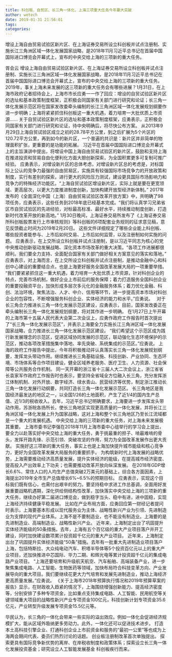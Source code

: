 ```yaml
---
title: 科创板、自贸区、长三角一体化，上海三项重大任务今年要大突破
author: wetech
date: 2019-01-31 21:56:01
tags: 
categories: 
---
```

增设上海自由贸易试验区新片区、在上海证券交易所设立科创板并试点注册制、实施长江三角洲区域一体化发展国家战略，是2018年11月习近平总书记在首届中国国际进口博览会开幕式上，宣布的中央交给上海的三项新的重大任务。
<!-- more -->
胥会云
增设上海自由贸易试验区新片区、在上海证券交易所设立科创板并试点注册制、实施长江三角洲区域一体化发展国家战略，是2018年11月习近平总书记在首届中国国际进口博览会开幕式上，宣布的中央交给上海的三项新的重大任务。
2019年，事关上海未来发展的这三项新的重大任务会有哪些进展？1月31日，在上海市政府记者招待会上，上海市市长应勇一一作了回应：增设的自贸试验区新片区的选址和基本政策制度框架，正积极会同国家有关部门进行研究和论证；长三角一体化发展示范区将在国家发改委牵头编制的长江三角洲区域一体化发展规划纲要作进一步明确；上海将紧紧抓住科创板这一重大机遇，着力培育一大批优质上市资源……
关于自贸试验区新片区的选址和基本政策制度框架，应勇表示，正积极会同国家有关部门进行研究和论证，待中央明确后，将尽快公布方案。
从2013年9月29日上海自贸试验区成立之初的28.78平方公里，到之后扩展为5个片区的120.72平方公里，再到如今的新片区，一个普遍的共识是：新片区并非简单的物理面积扩张，更重要的是功能的拓展。
习近平在首届中国国际进口博览会开幕式上的主旨演讲中提出，将增设中国上海自由贸易试验区的新片区，鼓励和支持上海在推进投资和贸易自由化便利化方面大胆创新探索，为全国积累更多可复制可推广经验。
应勇表示，对增设新片区的总体考虑，对增设新片区总的考虑是，对标国际上公认的竞争力最强的自由贸易区，实施具有较强国际市场竞争力的开放政策和制度，实行有差别的探索，进行更大的风险压力测试，建设更具国际市场影响力和竞争力的特殊经济功能区。“上海自贸试验区增设新片区，实际上就是要在更宽领域、更高层次，以更大力度推进制度创新，加快构建开放型经济新体制。”
2017年发布的《全面深化中国（上海）自由贸易试验区改革开放方案》中，共明确了98项任务，应勇表示，这些任务到2018年底已经基本完成。“我们将认真学习兄弟省区市自贸试验区的先进经验，对标最高标准、最好水平，持续推动制度创新，打造新时代改革开放的新高地。”
1月30日晚间，上海证券交易所发布了《上海证券交易所科创板股票发行上市审核规则》等科创板的6项配套业务规则的征求意见稿，意见反馈截止时间为2019年2月20日。
这些文件详细规定了哪些企业能上科创板、哪些投资者能参与、上市后如何交易、上市后如何监管，以及注册制如何实施的问题。
应勇表示，在上交所设立科创板并试点注册制，是以习近平同志为核心的党中央推动创新驱动发展战略、深化资本市场改革的重大决策。“各项工作进展都很顺利。我们要全力支持、全面配合国家有关部门做好相关方案意见的落实和落地。”
应勇表示，对上海而言，在上交所设立科创板并试点注册制，是推动金融中心和科创中心建设的重要结合点，也是上海更好服务全国改革发展大局的一项重要举措。
“我们要紧紧抓住这一重大机遇，着力培育一大批优质上市资源，针对科创企业的特点，完善市场机制，做好企业上市前后的服务保障；着力打造服务全国科创企业的重要投融资平台，加快形成多层次多元化的金融服务体系；着力优化金融、科创、法治环境，聚焦法治、人才、中介、信用等环节，进一步提高资本市场对科创企业的包容性，不断增强服务科创企业、实体经济的能力和水平。”应勇说。
 
对于长三角合力推进长三角一体化发展示范区建设，应勇表示，目前，国家发改委正在牵头编制长三角一体化发展规划纲要，将对其作进一步明确。
在1月27日上午开幕的上海市第十五届人民代表大会第二次会议上，应勇作政府工作报告时首次提出了“长三角一体化发展示范区”，并表示上海要全力实施长江三角洲区域一体化发展国家战略，合力推进长三角一体化发展示范区建设。
“我们希望这个示范区成为践行新发展理念的示范区，促进区域协同发展的示范区，联动强化生态环境保护的示范区，推动各项改革措施集中落地、率先突破、系统集成的示范区。”应勇说。
上海的政府工作报告中提出，今年将积极推动并认真落实长三角一体化发展规划纲要，发挥龙头带动作用。继续推进长三角基础设施、科技创新、产业协同、生态环境、市场体系等合作项目建设，健全区域养老服务、医疗卫生、人力资源、社会保障等公共服务合作机制。
同一天开幕的浙江省十三届人大二次会议上，浙江省省长袁家军作政府工作报告时也表示，要坚持全省域全方位融入长三角，充分发挥浙江体制机制、对外开放、数字经济、绿水青山、民营经济等优势，制定浙江推动长三角一体化发展行动纲要，共同打造长三角一体化发展示范区。
长三角地区是我国经济最发达的地区之一，以全国1/26的土地面积，产生了近1/4的国内生产总值、近1/3的税收收入。去年，习近平总书记明确要求，上海要进一步发挥龙头带动作用，苏浙皖各扬所长，使长三角地区实现更高质量的一体化发展，并将长江三角洲区域一体化发展上升为国家战略，这对上海和整个长三角地区乃至长江流域都是一个重大的发展机遇。
中央交给上海的三项新的重大任务，对上海未来发展极其重要。
上海市委书记李强在2018年11月上海市委中心组举行的学习会上提出，要全力以赴落实好中央交给上海的重大任务，勇于挑最重的担子、啃最难啃的骨头，发挥开路先锋、示范引领、突破攻坚的作用，努力为全国改革发展作出更大贡献。
实施好这三项新的重大任务，事实上也是上海加快提升城市能级和核心竞争力，更好为全国改革发展大局服务的重要抓手。
为构筑新时代上海发展的战略优势，上海需要推动经济高质量发展，提升实体经济的能级，在提高城市经济密度、提高投入产出效率上下功夫；也需要推动改革开放向纵深发展。
在2018年GDP增长6.6%、常住人口的人均生产总值突破2万美元的基础上，综合各方面因素，上海提出2019年全市生产总值增长6%~6.5%的预期目标。
应勇表示，实现这个目标我们既有信心，也需付出艰辛的努力。要坚持稳中求进工作总基调，全面用好发展重要战略机遇期，深化供给侧结构性改革，加快落实中央交给上海的三项新的重大任务，继续办好第二届进口博览会，做到稳字当头、稳中有进，进中固稳，实现上海经济持续健康平稳发展。
比如在产业布局方面，应勇回应第一财经记者提问时表示，上海要基本形成以现代服务业为主体、战略性新兴产业为引领、先进制造业为支撑的现代产业体系。上海不是不要制造业，也不能没有制造业。上海要的是先进制造业、高端制造业、战略性新兴产业。
近年来，上海制定出台了巩固提升实体经济能级的50条措施。去年，上海有五个百亿级的重大产业项目落户并开工建设，同时加快建设数项累计投资超千亿元的重大产业项目。
近年来，上海制定出台了巩固提升实体经济能级“50条”措施。去年有一批重大先进制造业项目落户上海，包括特斯拉、大众纯电动汽车、积塔半导体等5个投资百亿元以上的重大产业项目，还加快推进中芯国际、华力二期、和辉光电等累计投资超千亿元的集成电路产业项目。
“上海还要培育和升级航天航空、汽车船舶、高端装备产业，进一步聚焦集成电路、人工智能、生物医药等领域，加快布局符合科技变革方向、产业发展导向的重大项目。我们要继续花更大力气培育和发展先进制造业，推动上海经济更高质量发展。”应勇说。
《关于上海市2018年预算执行情况和2019年预算草案的报告》显示，在财政收入趋紧的情况下，上海围绕增强创新能力、提高经济密度等，分别安排了多种专项资金，比如重点支持集成电路、人工智能、民用航空等关键领域重大项目的战略性新兴产业专项资金100亿元，科技创新计划专项资金35.6亿元，产业转型升级发展专项资金15.5亿元等。
 
 
华民认为，长三角的一体化会带来一些实际的溢出效应。例如一体化会促进经济规模扩大，能从区域外吸纳更多劳动力。此外，一体化还可以促进技术进步。
打造本土高科技引擎企业、打通科创企业上市前资金和服务的“最初一公里”等也成为上海两会期间代表、委员们热烈讨论的话题。
创业板注册制改革首次单独提出。
探索更具有国际竞争新优势的离岸、在岸税收制度和政策体系；探索设立长三角一体化发展投资基金；研究设立人工智能发展基金
科创板疾行而来。
